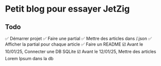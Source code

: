# Petit blog pour essayer JetZig
## Todo
✅ Démarrer projet
✅ Faire une partial
✅ Mettre des articles dans /.json
✅ Afficher la partial pour chaque article
✅ Faire un README
☑️ Avant le 10/01/25, Connecter une DB SQLite
☑️ Avant le 12/01/25, Mettre des articles Lorem Ipsum dans la db

